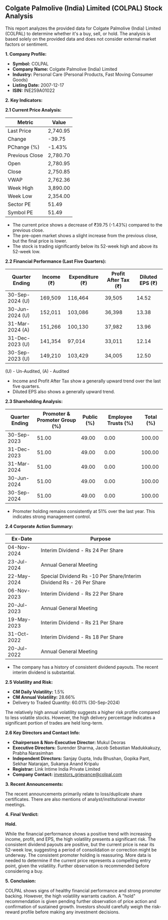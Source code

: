 ## Colgate Palmolive (India) Limited (COLPAL) Stock Analysis

This report analyzes the provided data for Colgate Palmolive (India) Limited (COLPAL) to determine whether it's a buy, sell, or hold.  The analysis is based solely on the provided data and does not consider external market factors or sentiment.

**1. Company Profile:**

* **Symbol:** COLPAL
* **Company Name:** Colgate Palmolive (India) Limited
* **Industry:** Personal Care (Personal Products, Fast Moving Consumer Goods)
* **Listing Date:** 2007-12-17
* **ISIN:** INE259A01022


**2. Key Indicators:**

**2.1 Current Price Analysis:**

| Metric             | Value      |
|----------------------|------------|
| Last Price          | 2,740.95   |
| Change              | -39.75     |
| PChange (%)         | -1.43%     |
| Previous Close      | 2,780.70   |
| Open                | 2,780.95   |
| Close               | 2,750.85   |
| VWAP                | 2,762.36   |
| Week High           | 3,890.00   |
| Week Low            | 2,354.00   |
| Sector PE           | 51.49      |
| Symbol PE           | 51.49      |


* The current price shows a decrease of ₹39.75 (-1.43%) compared to the previous close.
* The pre-open market shows a slight increase from the previous close, but the final price is lower.
* The stock is trading significantly below its 52-week high and above its 52-week low.


**2.2 Financial Performance (Last Five Quarters):**

| Quarter Ending     | Income (₹)     | Expenditure (₹) | Profit After Tax (₹) | Diluted EPS (₹) |
|----------------------|-----------------|------------------|-----------------------|-----------------|
| 30-Sep-2024 (U)    | 169,509         | 116,464           | 39,505                | 14.52            |
| 30-Jun-2024 (U)    | 152,011         | 103,086           | 36,398                | 13.38            |
| 31-Mar-2024 (A)    | 151,266         | 100,130           | 37,982                | 13.96            |
| 31-Dec-2023 (U)    | 141,354         | 97,014            | 33,011                | 12.14            |
| 30-Sep-2023 (U)    | 149,210         | 103,429           | 34,005                | 12.50            |

(U) - Un-Audited, (A) - Audited


* Income and Profit After Tax show a generally upward trend over the last five quarters.
* Diluted EPS also shows a generally upward trend.


**2.3 Shareholding Analysis:**

| Quarter Ending     | Promoter & Promoter Group (%) | Public (%) | Employee Trusts (%) | Total (%) |
|----------------------|-----------------------------|-------------|--------------------|-----------|
| 30-Sep-2023         | 51.00                         | 49.00       | 0.00               | 100.00    |
| 31-Dec-2023         | 51.00                         | 49.00       | 0.00               | 100.00    |
| 31-Mar-2024         | 51.00                         | 49.00       | 0.00               | 100.00    |
| 30-Jun-2024         | 51.00                         | 49.00       | 0.00               | 100.00    |
| 30-Sep-2024         | 51.00                         | 49.00       | 0.00               | 100.00    |

* Promoter holding remains consistently at 51% over the last year.  This indicates strong management control.


**2.4 Corporate Action Summary:**

| Ex-Date      | Purpose                                      |
|---------------|----------------------------------------------|
| 04-Nov-2024   | Interim Dividend - Rs 24 Per Share           |
| 23-Jul-2024   | Annual General Meeting                        |
| 22-May-2024   | Special Dividend Rs -10 Per Share/Interim Dividend Rs - 26 Per Share |
| 06-Nov-2023   | Interim Dividend - Rs 22 Per Share           |
| 20-Jul-2023   | Annual General Meeting                        |
| 19-May-2023   | Interim Dividend - Rs 21 Per Share           |
| 31-Oct-2022   | Interim Dividend - Rs 18 Per Share           |
| 20-Jul-2022   | Annual General Meeting                        |


* The company has a history of consistent dividend payouts.  The recent interim dividend is substantial.


**2.5 Volatility and Risk:**

* **CM Daily Volatility:** 1.5%
* **CM Annual Volatility:** 28.66%
* Delivery to Traded Quantity: 60.01% (30-Sep-2024)

The relatively high annual volatility suggests a higher risk profile compared to less volatile stocks.  However, the high delivery percentage indicates a significant portion of trades are held long-term.


**2.6 Key Directors and Contact Info:**

* **Chairperson & Non-Executive Director:** Mukul Deoras
* **Executive Directors:** Surender Sharma, Jacob Sebastian Madukkakuzy, Prabha Narasimhan
* **Independent Directors:** Sanjay Gupta, Indu Bhushan, Gopika Pant, Sekhar Natarajan, Sukanya Anand Kripalu
* **Registrar:** Link Intime India Private Limited
* **Company Contact:** investors_grievance@colpal.com


**3. Recent Announcements:**

The recent announcements primarily relate to loss/duplicate share certificates.  There are also mentions of analyst/institutional investor meetings.


**4. Final Verdict:**

**Hold.**

While the financial performance shows a positive trend with increasing income, profit, and EPS, the high volatility presents a significant risk.  The consistent dividend payouts are positive, but the current price is near its 52-week low, suggesting a period of consolidation or correction might be underway.  The consistent promoter holding is reassuring.  More data is needed to determine if the current price represents a compelling entry point, given the volatility.  Further observation is recommended before considering a buy.


**5. Conclusion:**

COLPAL shows signs of healthy financial performance and strong promoter backing. However, the high volatility warrants caution.  A "hold" recommendation is given pending further observation of price action and confirmation of sustained growth.  Investors should carefully weigh the risk-reward profile before making any investment decisions.
